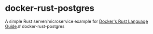 # docker-rust-postgres

A simple Rust server/microservice example for [Docker's Rust Language Guide](https://docs.docker.com/language/rust/).# docker-rust-postgres
